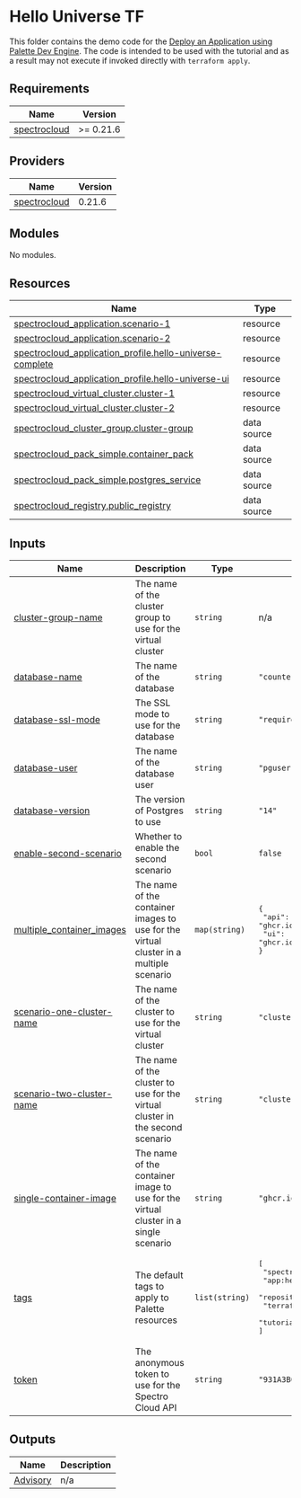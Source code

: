 # Hello Universe TF

This folder contains the demo code for the [Deploy an Application using Palette Dev Engine](https://docs.spectrocloud.com/devx/apps/deploy-app).
The code is intended to be used with the tutorial and as a result may not execute if invoked directly with `terraform apply`.

## Requirements

| Name                                                                              | Version   |
| --------------------------------------------------------------------------------- | --------- |
| <a name="requirement_spectrocloud"></a> [spectrocloud](#requirement_spectrocloud) | >= 0.21.6 |

## Providers

| Name                                                                        | Version |
| --------------------------------------------------------------------------- | ------- |
| <a name="provider_spectrocloud"></a> [spectrocloud](#provider_spectrocloud) | 0.21.6  |

## Modules

No modules.

## Resources

| Name                                                                                                                                                                    | Type        |
| ----------------------------------------------------------------------------------------------------------------------------------------------------------------------- | ----------- |
| [spectrocloud_application.scenario-1](https://registry.terraform.io/providers/spectrocloud/spectrocloud/latest/docs/resources/application)                              | resource    |
| [spectrocloud_application.scenario-2](https://registry.terraform.io/providers/spectrocloud/spectrocloud/latest/docs/resources/application)                              | resource    |
| [spectrocloud_application_profile.hello-universe-complete](https://registry.terraform.io/providers/spectrocloud/spectrocloud/latest/docs/resources/application_profile) | resource    |
| [spectrocloud_application_profile.hello-universe-ui](https://registry.terraform.io/providers/spectrocloud/spectrocloud/latest/docs/resources/application_profile)       | resource    |
| [spectrocloud_virtual_cluster.cluster-1](https://registry.terraform.io/providers/spectrocloud/spectrocloud/latest/docs/resources/virtual_cluster)                       | resource    |
| [spectrocloud_virtual_cluster.cluster-2](https://registry.terraform.io/providers/spectrocloud/spectrocloud/latest/docs/resources/virtual_cluster)                       | resource    |
| [spectrocloud_cluster_group.cluster-group](https://registry.terraform.io/providers/spectrocloud/spectrocloud/latest/docs/data-sources/cluster_group)                    | data source |
| [spectrocloud_pack_simple.container_pack](https://registry.terraform.io/providers/spectrocloud/spectrocloud/latest/docs/data-sources/pack_simple)                       | data source |
| [spectrocloud_pack_simple.postgres_service](https://registry.terraform.io/providers/spectrocloud/spectrocloud/latest/docs/data-sources/pack_simple)                     | data source |
| [spectrocloud_registry.public_registry](https://registry.terraform.io/providers/spectrocloud/spectrocloud/latest/docs/data-sources/registry)                            | data source |

## Inputs

| Name                                                                                                         | Description                                                                            | Type           | Default                                                                                                                                                                             | Required |
| ------------------------------------------------------------------------------------------------------------ | -------------------------------------------------------------------------------------- | -------------- | ----------------------------------------------------------------------------------------------------------------------------------------------------------------------------------- | :------: |
| <a name="input_cluster-group-name"></a> [cluster-group-name](#input_cluster-group-name)                      | The name of the cluster group to use for the virtual cluster                           | `string`       | n/a                                                                                                                                                                                 |   yes    |
| <a name="input_database-name"></a> [database-name](#input_database-name)                                     | The name of the database                                                               | `string`       | `"counter"`                                                                                                                                                                         |    no    |
| <a name="input_database-ssl-mode"></a> [database-ssl-mode](#input_database-ssl-mode)                         | The SSL mode to use for the database                                                   | `string`       | `"require"`                                                                                                                                                                         |    no    |
| <a name="input_database-user"></a> [database-user](#input_database-user)                                     | The name of the database user                                                          | `string`       | `"pguser"`                                                                                                                                                                          |    no    |
| <a name="input_database-version"></a> [database-version](#input_database-version)                            | The version of Postgres to use                                                         | `string`       | `"14"`                                                                                                                                                                              |    no    |
| <a name="input_enable-second-scenario"></a> [enable-second-scenario](#input_enable-second-scenario)          | Whether to enable the second scenario                                                  | `bool`         | `false`                                                                                                                                                                             |    no    |
| <a name="input_multiple_container_images"></a> [multiple_container_images](#input_multiple_container_images) | The name of the container images to use for the virtual cluster in a multiple scenario | `map(string)`  | <pre>{<br> "api": "ghcr.io/spectrocloud/hello-universe-api:1.0.8",<br> "ui": "ghcr.io/spectrocloud/hello-universe:1.0.12"<br>}</pre>                                                |    no    |
| <a name="input_scenario-one-cluster-name"></a> [scenario-one-cluster-name](#input_scenario-one-cluster-name) | The name of the cluster to use for the virtual cluster                                 | `string`       | `"cluster-1"`                                                                                                                                                                       |    no    |
| <a name="input_scenario-two-cluster-name"></a> [scenario-two-cluster-name](#input_scenario-two-cluster-name) | The name of the cluster to use for the virtual cluster in the second scenario          | `string`       | `"cluster-2"`                                                                                                                                                                       |    no    |
| <a name="input_single-container-image"></a> [single-container-image](#input_single-container-image)          | The name of the container image to use for the virtual cluster in a single scenario    | `string`       | `"ghcr.io/spectrocloud/hello-universe:1.0.12"`                                                                                                                                      |    no    |
| <a name="input_tags"></a> [tags](#input_tags)                                                                | The default tags to apply to Palette resources                                         | `list(string)` | <pre>[<br> "spectro-cloud-education",<br> "app:hello-universe",<br> "repository:spectrocloud/tutorials/",<br> "terraform_managed:true",<br> "tutorial:hello-universe-tf"<br>]</pre> |    no    |
| <a name="input_token"></a> [token](#input_token)                                                             | The anonymous token to use for the Spectro Cloud API                                   | `string`       | `"931A3B02-8DCC-543F-A1B2-69423D1A0B94"`                                                                                                                                            |    no    |

## Outputs

| Name                                                        | Description |
| ----------------------------------------------------------- | ----------- |
| <a name="output_Advisory"></a> [Advisory](#output_Advisory) | n/a         |

